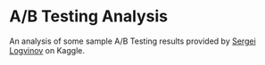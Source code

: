 # A/B Testing Analysis

 An analysis of some sample A/B Testing results provided by [Sergei Logvinov](https://www.kaggle.com/sergylog) on Kaggle.
 

